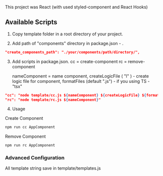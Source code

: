 This project was React (with used styled-component and React Hooks)

## Available Scripts

1. Copy template folder in a root directory of your project.

2. Add path of "components" directory in package.json - .

```json
"create_components_path": "./your/components/path/directory/",
```

3. Add scripts in package.json.
   cc = create-component
   rc = remove-component

   nameComponent = name component, createLogicFile ( "l" ) - create logic file for component, formatFiles (default ".js") - if you using TS - "tsx"

```json
"cc": "node template/cc.js ${nameComponent} ${createLogicFile} ${formatFiles}",
"rc": "node template/rc.js ${nameComponent}"
```

4. Usage

Create Component

```bash
npm run cc AppComponent
```

Remove Component

```bash
npm run rc AppComponent
```

### Advanced Configuration

All template string save in template/templates.js

